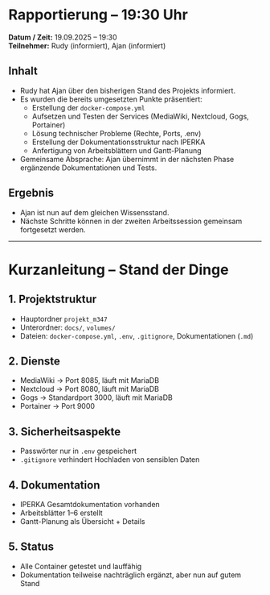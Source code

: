 # Rapportierung – 19:30 Uhr

**Datum / Zeit:** 19.09.2025 – 19:30  
**Teilnehmer:** Rudy (informiert), Ajan (informiert)  

## Inhalt
- Rudy hat Ajan über den bisherigen Stand des Projekts informiert.  
- Es wurden die bereits umgesetzten Punkte präsentiert:  
  - Erstellung der `docker-compose.yml`  
  - Aufsetzen und Testen der Services (MediaWiki, Nextcloud, Gogs, Portainer)  
  - Lösung technischer Probleme (Rechte, Ports, .env)  
  - Erstellung der Dokumentationsstruktur nach IPERKA  
  - Anfertigung von Arbeitsblättern und Gantt-Planung  
- Gemeinsame Absprache: Ajan übernimmt in der nächsten Phase ergänzende Dokumentationen und Tests.  

## Ergebnis
- Ajan ist nun auf dem gleichen Wissensstand.  
- Nächste Schritte können in der zweiten Arbeitssession gemeinsam fortgesetzt werden.  

---

# Kurzanleitung – Stand der Dinge

## 1. Projektstruktur
- Hauptordner `projekt_m347`  
- Unterordner: `docs/`, `volumes/`  
- Dateien: `docker-compose.yml`, `.env`, `.gitignore`, Dokumentationen (`.md`)  

## 2. Dienste
- MediaWiki → Port 8085, läuft mit MariaDB  
- Nextcloud → Port 8080, läuft mit MariaDB  
- Gogs → Standardport 3000, läuft mit MariaDB  
- Portainer → Port 9000  

## 3. Sicherheitsaspekte
- Passwörter nur in `.env` gespeichert  
- `.gitignore` verhindert Hochladen von sensiblen Daten  

## 4. Dokumentation
- IPERKA Gesamtdokumentation vorhanden  
- Arbeitsblätter 1–6 erstellt  
- Gantt-Planung als Übersicht + Details  

## 5. Status
- Alle Container getestet und lauffähig  
- Dokumentation teilweise nachträglich ergänzt, aber nun auf gutem Stand  
